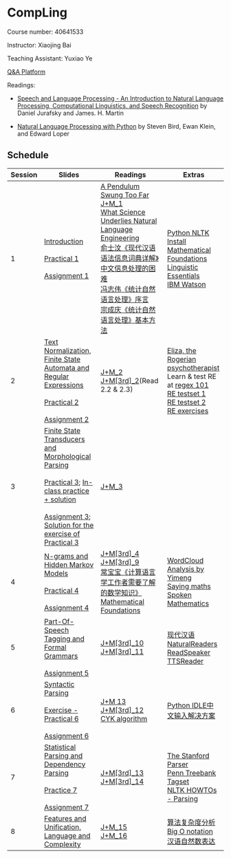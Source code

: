 # CompLing

Course number: 40641533

Instructor: Xiaojing Bai

Teaching Assistant: Yuxiao Ye

[Q&A Platform](https://piazza.com/tsinghua.edu.cn/fall2017/40641533)

Readings:

+ [Speech and Language Processing - An Introduction to Natural Language Processing, Computational Linguistics, and Speech Recognition](http://web.stanford.edu/~jurafsky/slp3/) by Daniel Jurafsky and James. H. Martin

+ [Natural Language Processing with Python](http://www.nltk.org/book/) by Steven Bird, Ewan Klein, and Edward Loper

## Schedule

Session | Slides | Readings | Extras
------- | ------ | -------- | -----
1 | [Introduction](https://bxjthu.github.io/CompLing/slides/1/)<br><br>[Practical 1](https://bxjthu.github.io/CompLing/slides/prac/prac_1.pdf)<br><br>[Assignment 1](https://bxjthu.github.io/CompLing/slides/1/#31) | [A Pendulum Swung Too Far](https://bxjthu.github.io/CompLing/readings/1_Pendulum_Swung_Too_Far.pdf)<br>[J+M_1](https://bxjthu.github.io/CompLing/readings/1_J+M_1.pdf)<br>[What Science Underlies Natural Language Engineering](https://bxjthu.github.io/CompLing/readings/1_What_Science_Underlies_Natural_Language_Engineering.pdf)<br>[俞士汶《现代汉语语法信息词典详解》中文信息处理的困难](https://bxjthu.github.io/CompLing/readings/1_俞士汶_现代汉语语法信息词典详解_中文信息处理的困难.pdf)<br>[冯志伟《统计自然语言处理》序言](https://bxjthu.github.io/CompLing/readings/1_冯志伟_统计自然语言处理_序言.pdf)<br>[宗成庆《统计自然语言处理》基本方法](https://bxjthu.github.io/CompLing/readings/1_宗成庆_统计自然语言处理_基本方法.pdf) | [Python NLTK Install](https://bxjthu.github.io/CompLing/readings/Python_NLTK_Install.pdf)<br>[Mathematical Foundations](https://bxjthu.github.io/CompLing/readings/pre_math_manning_schutze.pdf)<br>[Linguistic Essentials](https://bxjthu.github.io/CompLing/readings/pre_ling_manning_schutze.pdf)<br>[IBM Watson](http://tech.sina.com.cn/d/IBMWatson/)
2 |[Text Normalization, Finite State Automata and Regular Expressions](https://bxjthu.github.io/CompLing/slides/2/)<br><br>[Practical 2](https://bxjthu.github.io/CompLing/slides/prac/prac_2.pdf)<br><br>[Assignment 2](https://bxjthu.github.io/CompLing/slides/2/#37)| [J+M_2](https://bxjthu.github.io/CompLing/readings/2_J+M_2.pdf)<br>[J+M[3rd]_2](https://bxjthu.github.io/CompLing/readings/2_J+M[3rd]_2.pdf)(Read 2.2 & 2.3)|[Eliza, the Rogerian psychotherapist](http://psych.fullerton.edu/mbirnbaum/psych101/Eliza.htm)<br>Learn & test RE at [regex 101](https://regex101.com/) <br>[RE testset 1](https://bxjthu.github.io/CompLing/readings/regex_test_1.txt)<br>[RE testset 2](https://bxjthu.github.io/CompLing/readings/regex_test_2.txt)<br>[RE exercises](http://regex.sketchengine.co.uk/)
3|[Finite State Transducers and Morphological Parsing](https://bxjthu.github.io/CompLing/slides/3/)<br><br>[Practical 3](https://bxjthu.github.io/CompLing/slides/prac/prac_3.pdf); [In-class practice + solution](https://bxjthu.github.io/CompLing/slides/prac/In_prac_3.zip)<br><br>[Assignment 3](https://bxjthu.github.io/CompLing/slides/3/#24); [Solution for the exercise of Practical 3](https://bxjthu.github.io/CompLing/slides/prac/hw_3_sol.py) |[J+M_3](https://bxjthu.github.io/CompLing/readings/3_J+M_3.pdf)|
4| [N-grams and Hidden Markov Models](https://bxjthu.github.io/CompLing/slides/4/) <br><br>[Practical 4](https://bxjthu.github.io/CompLing/slides/prac/prac_4.pdf)<br><br>[Assignment 4](https://bxjthu.github.io/CompLing/slides/4/#31)| [J+M[3rd]_4](https://bxjthu.github.io/CompLing/readings/4_J+M[3rd]_4.pdf)<br>[J+M[3rd]_9](https://bxjthu.github.io/CompLing/readings/4_J+M[3rd]_9.pdf)<br>[常宝宝《计算语言学工作者需要了解的数学知识》](https://bxjthu.github.io/CompLing/readings/chbb.pdf)<br>[Mathematical Foundations](https://bxjthu.github.io/CompLing/readings/pre_math_manning_schutze.pdf)| [WordCloud Analysis by Yimeng](https://bxjthu.github.io/CompLing/readings/wordcloud_lym.zip)<br> [Saying maths](http://www.batmath.it/eng/say/say.htm)<br> [Spoken Mathematics](https://bxjthu.github.io/CompLing/readings/E_Book_Handbook_Spoken_Mathematics.pdf)
5|[Part-Of-Speech Tagging and Formal Grammars](https://bxjthu.github.io/CompLing/slides/5/)<br><br>[Assignment 5](https://bxjthu.github.io/CompLing/slides/5/#33)|[J+M[3rd]_10](https://bxjthu.github.io/CompLing/readings/5_J+M[3rd]_10.pdf)<br>[J+M[3rd]_11](https://bxjthu.github.io/CompLing/readings/5_J+M[3rd]_11.pdf)| [现代汉语](https://bxjthu.github.io/CompLing/readings/现代汉语_北大现代汉语教研室.pdf)<br>[NaturalReaders](https://www.naturalreaders.com/online/)<br> [ReadSpeaker](https://www.readspeaker.com/voice-demo/)<br> [TTSReader](https://ttsreader.com/)
6|[Syntactic Parsing](https://bxjthu.github.io/CompLing/slides/6/)<br><br>[Exercise - Practical 6](https://bxjthu.github.io/CompLing/slides/prac/prac_6_exercise.zip)<br><br>[Assignment 6](https://bxjthu.github.io/CompLing/slides/6/#35)|[J+M 13](https://bxjthu.github.io/CompLing/readings/6_J+M_13.pdf)<br>[J+M[3rd]_12](https://bxjthu.github.io/CompLing/readings/6_J+M[3rd]_12.pdf)<br> [CYK algorithm](http://ccl.pku.edu.cn/doubtfire/Course/Computational%20Linguistics/contents/CYK_parsing.pdf)| [Python IDLE中文输入解决方案](http://blog.csdn.net/churximi/article/details/73658196)
7|[Statistical Parsing and Dependency Parsing](https://bxjthu.github.io/CompLing/slides/7/)<br><br>[Practice 7](https://bxjthu.github.io/CompLing/slides/prac/prac_7.py)<br><br>[Assignment 7](https://bxjthu.github.io/CompLing/slides/7/#35)|[J+M[3rd]_13](https://bxjthu.github.io/CompLing/readings/7_J+M[3rd]_13.pdf)<br>[J+M[3rd]_14](https://bxjthu.github.io/CompLing/readings/7_J+M[3rd]_14.pdf)|[The Stanford Parser](https://nlp.stanford.edu/software/lex-parser.shtml)<br> [Penn Treebank Tagset](https://www.sketchengine.co.uk/penn-treebank-tagset/)<br>[NLTK HOWTOs - Parsing](http://www.nltk.org/howto/parse.html)
8|[Features and Unification, Language and Complexity](https://bxjthu.github.io/CompLing/slides/8/)|[J+M_15](https://bxjthu.github.io/CompLing/readings/8_J+M_15.pdf)<br>[J+M_16](https://bxjthu.github.io/CompLing/readings/8_J+M_16.pdf)|[算法复杂度分析](http://blog.csdn.net/duxu24/article/details/60600716)<br> [Big O notation](https://rob-bell.net/2009/06/a-beginners-guide-to-big-o-notation/)<br>[汉语自然数表达](https://bxjthu.github.io/CompLing/readings/Num_CFG.pdf)
